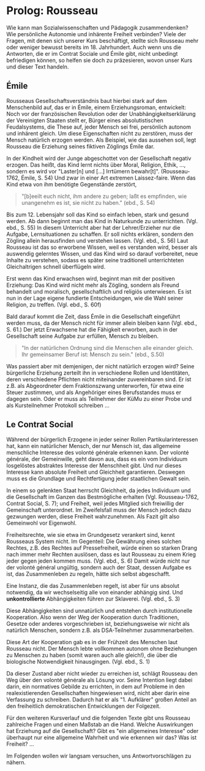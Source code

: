 # Prolog: Rousseau

Wie kann man Sozialwissenschaften und Pädagogik zusammendenken?
Wie persönliche Autonomie und inhärente Freiheit verbinden?
Viele der Fragen, mit denen sich unserer Kurs beschäftigt, stellte sich Rousseau mehr oder weniger bewusst bereits im 18. Jahrhundert.
Auch wenn uns die Antworten, die er im Contrat Sociale und Émile gibt, nicht unbedingt befriedigen können, so helfen sie doch zu präzesieren, wovon unser Kurs und dieser Text handeln.

## Émile
Rousseaus Gesellschaftsverständnis baut hierbei stark auf dem Menschenbild auf, das er in Émile, einem Erziehungsroman, entwickelt:
Noch vor der französischen Revolution oder der Unabhängigkeitserklärung der Vereinigten Staaten stellt er, Bürger eines absolutistischen Feudalsystems, die These auf, jeder Mensch sei frei, persönlich autonom und inhärent gleich.
Um diese Eigenschaften nicht zu zerstören, muss der Mensch natürlich erzogen werden.
Als Beispiel, wie das aussehen soll, legt Rousseau die Erziehung seines fiktiven Zöglings Émile dar.

In der Kindheit wird der Junge abgeschottet von der Gesellschaft negativ erzogen.
Das heißt, das Kind lernt nichts über Moral, Religion, Ethik, ..., sondern es wird vor "Laster[n] und [...] Irrtümern bewahr[t]". (Rousseau-1762, Émile, S. 54)
Und zwar in einer Art extremen Laissez-faire.
Wenn das Kind etwa von ihm benötigte Gegenstände zerstört,
> "[b]eeilt euch nicht, ihm andere zu geben; laßt es empfinden, wie unangenehm es ist, sie nicht zu haben." (ebd., S. 54)

Bis zum 12. Lebensjahr soll das Kind so einfach leben, stark und gesund werden.
Ab dann beginnt man das Kind in Naturkunde zu unterrichten. (Vgl. ebd., S. 55)
In diesem Unterricht aber hat der Lehrer/Erzieher nur die Aufgabe, Lernsituationen zu schaffen.
Er soll nichts erklären, sondern den Zögling allein herausfinden und verstehen lassen. (Vgl. ebd., S. 56)
Laut Rousseau ist das so erworbene Wissen, weil es verstanden
wird, besser als auswendig gelerntes Wissen, und das Kind wird so darauf vorbereitet, neue Inhalte zu verstehen, sodass es später seine traditionell unterrichteten Gleichaltrigen schnell überflügeln wird.

Erst wenn das Kind erwachsen wird, beginnt man mit der positiven Erziehung:
Das Kind wird nicht mehr als Zögling, sondern als Freund behandelt und moralisch, gesellschaftlich und religiös unterwiesen.
Es ist nun in der Lage eigene fundierte Entscheidungen, wie die Wahl seiner Religion, zu treffen. (Vgl. ebd., S. 60f)

Bald darauf kommt die Zeit, dass Émile in die Gesellschaft eingeführt werden muss, da der Mensch nicht für immer allein bleiben kann (Vgl. ebd., S. 61.)
Der jetzt Erwachsene hat die Fähigkeit erworben, auch in der Gesellschaft seine Aufgabe zur erfüllen, Mensch zu bleiben.
>"In der natürlichen Ordnung sind die Menschen alle einander gleich. Ihr gemeinsamer Beruf ist: Mensch zu sein."
(ebd., S.50)

Was passiert aber mit demjenigen, der nicht natürlich erzogen wird?
Seine bürgerliche Erziehung zerteilt ihn in verschiedene Rollen und Identitäten, deren verschiedene Pflichten nicht miteinander zuvereinbaren sind.
Er ist z.B. als Abgeordneter dem Fraktionszwang unterworfen, für etwa eine Steuer zustimmen, und als Angehöriger eines Berufsstandes muss er dagegen sein.
Oder er muss als Teilnehmer der KüMu zu einer Probe und als Kursteilnehmer Protokoll schreiben ...

## Le Contrat Social

Während der bürgerlich Erzogene in jeder seiner Rollen Partikularinteressen hat, kann ein natürlicher Mensch, der nur Mensch ist, das allgemeine menschliche Interesse des volonté générale erkennen kann.
Der volonté générale, der Gemeinwille, geht davon aus, dass es ein vom Individuum losgelöstes abstraktes Interesse der Menschheit gibt.
Und nur dieses Interesse kann absolute Freiheit und Gleichheit garantieren.
Deswegen muss es die Grundlage und Rechtfertigung jeder staatlichen Gewalt sein.

In einem so gelenkten Staat herrscht Gleichheit, da jedes Individuum und die Gesellschaft im Ganzen das Bestmögliche erhalten (Vgl. Rousseau-1762, Contrat Social, S. 7);
und Freiheit, weil jedes Mitglied sich freiwillig der Gemeinschaft unterordnet.
Im Zweifelsfall muss der Mensch jedoch dazu gezwungen werden, diese Freiheit wahrzunehmen.
Als Fazit gilt also Gemeinwohl vor Eigenwohl.

Freiheitsrechte, wie sie etwa im Grundgesetz verankert sind, kennt Rousseaus System nicht.
Im Gegenteil: Die Gewährung eines solchen Rechtes, z.B. des Rechtes auf Pressefreiheit, würde einen so starken Drang nach immer mehr Rechten auslösen, dass es laut Rousseau zu einem Krieg jeder gegen jeden kommen muss. (Vgl. ebd., S. 6)
Damit würde nicht nur der volonté général ungültig, sondern auch der Staat, dessen Aufgabe es ist, das Zusammenleben zu regeln, hätte sich selbst abgeschafft.

Eine Instanz, die das Zusammenleben regelt, ist aber für uns absolut notwendig, da wir wechselseitig alle von einander abhängig sind.
Und **unkontrollierte** Abhängigkeiten  führen zur Sklaverei. (Vgl. ebd., S. 3)

Diese Abhängigkeiten sind unnatürlich und entstehen durch institutionelle Kooperation.
Also wenn der Weg der Kooperation durch Traditionen, Gesetze oder anderes vorgeschrieben ist, beziehungsweise wir nicht als natürlich Menschen, sondern z.B. als DSA-Teilnehmer zusammenarbeiten.

Diese Art der Kooperation gab es in der Frühzeit des Menschen laut Rousseau nicht.
Der Mensch lebte vollkommen autonom ohne Beziehungen zu Menschen zu haben (somit waren auch alle gleich!), die über die biologische Notwendigkeit hinausgingen. (Vgl. ebd., S. 1)

Da dieser Zustand aber nicht wieder zu erreichen ist, schlägt Rousseau den Weg über den volonté générale als Lösung vor.
Seine Intention liegt dabei darin, ein normatives Gebilde zu errichten, in dem auf Probleme in den realexistierenden Gesellschaften hingewiesen wird, nicht aber darin eine Verfassung zu schreiben.
Dadurch hat er als "1. Aufklärer" großen Anteil an den freiheitlich demokratischen Entwicklungen der Folgezeit.

Für den weiteren Kursverlauf und die folgenden Texte gibt uns Rousseau zahlreiche Fragen und einen Maßstab an die Hand.
Welche Auswirkungen hat Erziehung auf die Gesellschaft?
Gibt es "ein allgemeines Interesse" oder überhaupt nur eine allgemeine Wahrheit und wie erkennen wir das?
Was ist Freiheit?
...

Im Folgenden wollen wir langsam versuchen, uns Antwortvorschlägen zu nähern.
